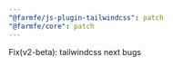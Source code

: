 ```yaml
---
"@farmfe/js-plugin-tailwindcss": patch
"@farmfe/core": patch
---
```


Fix(v2-beta): tailwindcss next bugs
